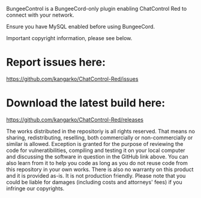 BungeeControl is a BungeeCord-only plugin enabling ChatControl Red to connect with your network.

Ensure you have MySQL enabled before using BungeeCord.

Important copyright information, please see below.

# Report issues here:
https://github.com/kangarko/ChatControl-Red/issues

# Download the latest build here:
https://github.com/kangarko/ChatControl-Red/releases

The works distributed in the repositoriy is all rights reserved. That means no sharing, redistributing, reselling, both commercially or non-commercially or similar is allowed.
Exception is granted for the purpose of reviewing the code for vulneratibilities, compiling and testing it on your local computer and discussing the software in question in the GitHub link above. You can also learn from it to help you code as long as you do not reuse code from this repository in your own works.
There is also no warranty on this product and it is provided as-is. It is not production friendly.
Please note that you could be liable for damages (including costs and attorneys' fees) if you infringe our copyrights.